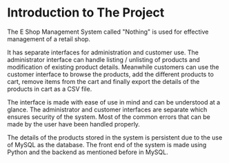 # Introduction to The Project

The E Shop Management System called "Nothing" is used for effective management of a retail shop.

It has separate interfaces for administration and customer use. The administrator interface can handle listing / unlisting of products and modification of existing product details. Meanwhile customers can use the customer interface to browse the products, add the different products to cart, remove items from the cart and finally export the details of the products in cart as a CSV file.

The interface is made with ease of use in mind and can be understood at a glance. The administrator and customer interfaces are separate which ensures security of the system. Most of the common errors that can be made by the user have been handled properly.

The details of the products stored in the system is persistent due to the use of MySQL as the database. The front end of the system is made using Python and the backend as mentioned before in MySQL.
